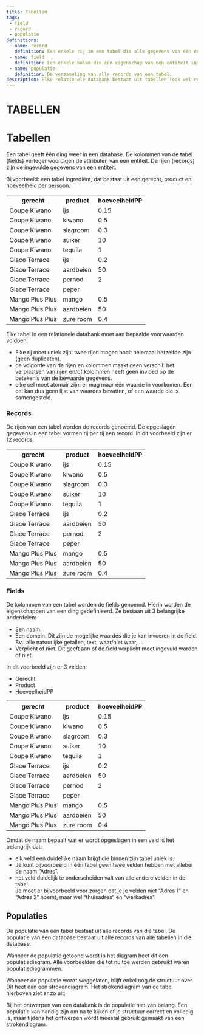 ```yaml
---
title: Tabellen
tags: 
 - field
 - record
 - populatie
definitions: 
 - name: record
   definition: Een enkele rij in een tabel die alle gegevens van één entiteit opslaat.
 - name: field
   definition: Een enkele kolom die één eigenschap van een entiteit in de tabel voorstelt.
 - name: populatie
   definition: De verzameling van alle records van een tabel.
description: Elke relationele databank bestaat uit tabellen (ook wel relaties genoemd). Elke tabel moet voldoen aan enkele voorwaarden, zodat je een optimale databank kunt ontwerpen.
---
```


# TABELLEN

# Tabellen

Een tabel geeft één ding weer in een database. De kolommen van de tabel (fields) vertegenwoordigen de attributen van een entiteit. De rijen (records) zijn de ingevulde gegevens van een entiteit.

Bijvoorbeeld: een tabel Ingrediënt, dat bestaat uit een gerecht, product en hoeveelheid per persoon.

<table>
   <tr>
      <th>gerecht</th>
      <th>product</th>
      <th>hoeveelheidPP</th>
   </tr>
   <tr>
      <td>Coupe Kiwano</td>
      <td>ijs</td>
      <td>0.15</td>
   </tr>
   <tr>
      <td>Coupe Kiwano</td>
      <td>kiwano</td>
      <td>0.5</td>
   </tr>
   <tr>
      <td>Coupe Kiwano</td>
      <td>slagroom</td>
      <td>0.3</td>
   </tr>
   <tr>
      <td>Coupe Kiwano</td>
      <td>suiker</td>
      <td>10</td>
   </tr>
   <tr>
      <td>Coupe Kiwano</td>
      <td>tequila</td>
      <td>1</td>
   </tr>
   <tr>
      <td>Glace Terrace</td>
      <td>ijs</td>
      <td>0.2</td>
   </tr>
   <tr>
      <td>Glace Terrace</td>
      <td>aardbeien</td>
      <td>50</td>
   </tr>
   <tr>
      <td>Glace Terrace</td>
      <td>pernod</td>
      <td>2</td>
   </tr>
   <tr>
      <td>Glace Terrace</td>
      <td>peper</td>
      <td></td>
   </tr>
   <tr>
      <td>Mango Plus Plus</td>
      <td>mango</td>
      <td>0.5</td>
   </tr>
   <tr>
      <td>Mango Plus Plus</td>
      <td>aardbeien</td>
      <td>50</td>
   </tr>
   <tr>
      <td>Mango Plus Plus</td>
      <td>zure room</td>
      <td>0.4</td>
   </tr>
</table>

Elke tabel in een relationele databank moet aan bepaalde voorwaarden voldoen:

 - Elke rij moet uniek zijn: twee rijen mogen nooit helemaal hetzelfde zijn (geen duplicaten).
 - de volgorde van de rijen en kolommen maakt geen verschil: het verplaatsen van rijen en/of kolommen heeft geen invloed op de betekenis van de bewaarde gegevens.
 - elke cel moet atomair zijn: er mag maar één waarde in voorkomen. Een cel kan dus geen lijst van waardes bevatten, of een waarde die is samengesteld.

### Records

De rijen van een tabel worden de records genoemd. De opgeslagen gegevens in een tabel vormen rij per rij een record.
In dit voorbeeld zijn er 12 records: 

<table>
   <tr>
      <th>gerecht</th>
      <th>product</th>
      <th>hoeveelheidPP</th>
   </tr>
   <tr>
      <td>Coupe Kiwano</td>
      <td>ijs</td>
      <td>0.15</td>
   </tr>
   <tr>
      <td>Coupe Kiwano</td>
      <td>kiwano</td>
      <td>0.5</td>
   </tr>
   <tr>
      <td>Coupe Kiwano</td>
      <td>slagroom</td>
      <td>0.3</td>
   </tr>
   <tr>
      <td>Coupe Kiwano</td>
      <td>suiker</td>
      <td>10</td>
   </tr>
   <tr>
      <td>Coupe Kiwano</td>
      <td>tequila</td>
      <td>1</td>
   </tr>
   <tr>
      <td>Glace Terrace</td>
      <td>ijs</td>
      <td>0.2</td>
   </tr>
   <tr>
      <td>Glace Terrace</td>
      <td>aardbeien</td>
      <td>50</td>
   </tr>
   <tr>
      <td>Glace Terrace</td>
      <td>pernod</td>
      <td>2</td>
   </tr>
   <tr>
      <td>Glace Terrace</td>
      <td>peper</td>
      <td></td>
   </tr>
   <tr>
      <td>Mango Plus Plus</td>
      <td>mango</td>
      <td>0.5</td>
   </tr>
   <tr>
      <td>Mango Plus Plus</td>
      <td>aardbeien</td>
      <td>50</td>
   </tr>
   <tr>
      <td>Mango Plus Plus</td>
      <td>zure room</td>
      <td>0.4</td>
   </tr>
</table>

### Fields
De kolommen van een tabel worden de fields genoemd. Hierin worden de eigenschappen van een ding gedefinieerd. Ze bestaan uit 3 belangrijke onderdelen:
 - Een naam.
 - Een domein. Dit zijn de mogelijke waardes die je kan invoeren in de field.<br>
Bv.: alle natuurlijke getallen, text, waar/niet waar, ...
 - Verplicht of niet. Dit geeft aan of de field verplicht moet ingevuld worden of niet.

In dit voorbeeld zijn er 3 velden: 
 - Gerecht
 - Product
 - HoeveelheidPP
 
 <table>
   <tr>
      <th>gerecht</th>
      <th>product</th>
      <th>hoeveelheidPP</th>
   </tr>
   <tr>
      <td>Coupe Kiwano</td>
      <td>ijs</td>
      <td>0.15</td>
   </tr>
   <tr>
      <td>Coupe Kiwano</td>
      <td>kiwano</td>
      <td>0.5</td>
   </tr>
   <tr>
      <td>Coupe Kiwano</td>
      <td>slagroom</td>
      <td>0.3</td>
   </tr>
   <tr>
      <td>Coupe Kiwano</td>
      <td>suiker</td>
      <td>10</td>
   </tr>
   <tr>
      <td>Coupe Kiwano</td>
      <td>tequila</td>
      <td>1</td>
   </tr>
   <tr>
      <td>Glace Terrace</td>
      <td>ijs</td>
      <td>0.2</td>
   </tr>
   <tr>
      <td>Glace Terrace</td>
      <td>aardbeien</td>
      <td>50</td>
   </tr>
   <tr>
      <td>Glace Terrace</td>
      <td>pernod</td>
      <td>2</td>
   </tr>
   <tr>
      <td>Glace Terrace</td>
      <td>peper</td>
      <td></td>
   </tr>
   <tr>
      <td>Mango Plus Plus</td>
      <td>mango</td>
      <td>0.5</td>
   </tr>
   <tr>
      <td>Mango Plus Plus</td>
      <td>aardbeien</td>
      <td>50</td>
   </tr>
   <tr>
      <td>Mango Plus Plus</td>
      <td>zure room</td>
      <td>0.4</td>
   </tr>
</table>

Omdat de naam bepaalt wat er wordt opgeslagen in een veld is het belangrijk dat:

 - elk veld een duidelijke naam krijgt die binnen zijn tabel uniek is. 
 - Je kunt bijvoorbeeld in één tabel geen twee velden hebben met allebei de naam “Adres”.
 - het veld duidelijk te onderscheiden valt van alle andere velden in de tabel. <br>
Je moet er bijvoorbeeld voor zorgen dat je je velden niet “Adres 1” en “Adres 2” noemt, maar wel “thuisadres” en “werkadres”.

## Populaties

De populatie van een tabel bestaat uit alle records van die tabel.  De populatie van een database bestaat uit alle records van alle tabellen in die database.

Wanneer de populatie getoond wordt in het diagram heet dit een populatiediagram. Alle voorbeelden die tot nu toe werden gebruikt waren populatiediagrammen.

Wanneer de populatie wordt weggelaten, blijft enkel nog de structuur over. Dit heet dan een strokendiagram. Het strokendiagram van de tabel hierboven ziet er zo uit:

Bij het ontwerpen van een databank is de populatie niet van belang. Een populatie kan handig zijn om na te kijken of je structuur correct en volledig is, maar tijdens het ontwerpen wordt meestal gebruik gemaakt van een strokendiagram.
